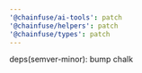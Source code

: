 ```yaml
---
'@chainfuse/ai-tools': patch
'@chainfuse/helpers': patch
'@chainfuse/types': patch
---
```


deps(semver-minor): bump chalk
